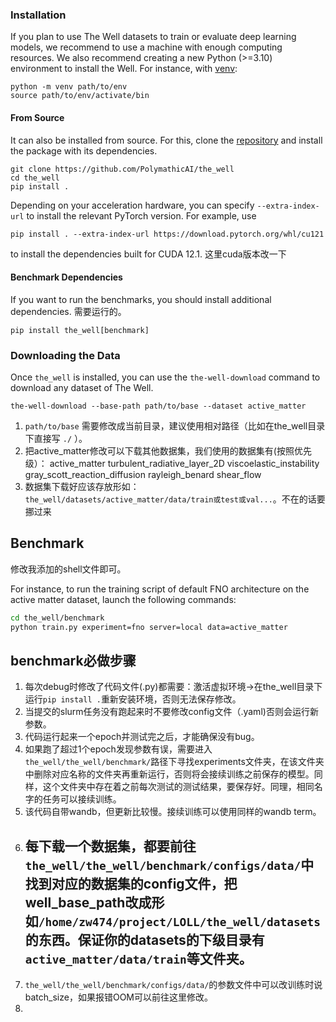 
### Installation

If you plan to use The Well datasets to train or evaluate deep learning models, we recommend to use a machine with enough computing resources.
We also recommend creating a new Python (>=3.10) environment to install the Well. For instance, with [venv](https://docs.python.org/3/library/venv.html):

```
python -m venv path/to/env
source path/to/env/activate/bin
```


#### From Source

It can also be installed from source. For this, clone the [repository](https://github.com/PolymathicAI/the_well) and install the package with its dependencies.

```
git clone https://github.com/PolymathicAI/the_well
cd the_well
pip install .
```

Depending on your acceleration hardware, you can specify `--extra-index-url` to install the relevant PyTorch version. For example, use

```
pip install . --extra-index-url https://download.pytorch.org/whl/cu121
```

to install the dependencies built for CUDA 12.1. 这里cuda版本改一下

#### Benchmark Dependencies

If you want to run the benchmarks, you should install additional dependencies. 需要运行的。

```
pip install the_well[benchmark]
```

### Downloading the Data


Once `the_well` is installed, you can use the `the-well-download` command to download any dataset of The Well.

```
the-well-download --base-path path/to/base --dataset active_matter
```

1. ```path/to/base``` 需要修改成当前目录，建议使用相对路径（比如在the_well目录下直接写 ```./``` ）。
2. 把active_matter修改可以下载其他数据集，我们使用的数据集有(按照优先级）：
   active_matter
   turbulent_radiative_layer_2D
   viscoelastic_instability
   gray_scott_reaction_diffusion
   rayleigh_benard
   shear_flow
3. 数据集下载好应该存放形如：```the_well/datasets/active_matter/data/train或test或val...```。不在的话要挪过来



## Benchmark
修改我添加的shell文件即可。

For instance, to run the training script of default FNO architecture on the active matter dataset, launch the following commands:

```bash
cd the_well/benchmark
python train.py experiment=fno server=local data=active_matter
```

## benchmark必做步骤
1. 每次debug时修改了代码文件(.py)都需要：激活虚拟环境->在the_well目录下运行```pip install .```重新安装环境，否则无法保存修改。
2. 当提交的slurm任务没有跑起来时不要修改config文件（.yaml)否则会运行新参数。
3. 代码运行起来一个epoch并测试完之后，才能确保没有bug。
4. 如果跑了超过1个epoch发现参数有误，需要进入```the_well/the_well/benchmark/```路径下寻找experiments文件夹，在该文件夹中删除对应名称的文件夹再重新运行，否则将会接续训练之前保存的模型。同样，这个文件夹中存在着之前每次测试的测试结果，要保存好。同理，相同名字的任务可以接续训练。
5. 该代码自带wandb，但更新比较慢。接续训练可以使用同样的wandb term。
6. ## 每下载一个数据集，都要前往```the_well/the_well/benchmark/configs/data/```中找到对应的数据集的config文件，把well_base_path改成形如```/home/zw474/project/LOLL/the_well/datasets```的东西。保证你的datasets的下级目录有```active_matter/data/train```等文件夹。 ##
7. ```the_well/the_well/benchmark/configs/data/```的参数文件中可以改训练时说batch_size，如果报错OOM可以前往这里修改。
8. 

